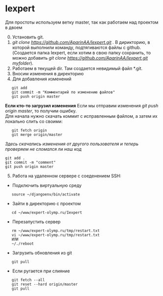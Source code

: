 # Iexpert
Для простоты используем ветку master, так как работаем над проектом в двоем

0. Установить git.
1. *git clone https://github.com/AparinAA/Iexpert.git .* В дирикторию, в которой выполнили команду, подтягиваются файлы с github. (Создается папка Iexpert, если хотим в свою папку сохранить, то можно добавить *git clone https://github.com/AparinAA/Iexpert.git myfolder*).
2. Работаем в текущей dir. Там создается невидимый файл \*.git.
3. Вносим изменения в директорию
4. Для добавления изменений
```
   git add
   git commit -m "Комментарий по изменению файлов"
   git push origin master
```
**Если кто-то загрузил изменения**
Если мы отправим изменения *git push origin master*, то получим ошибку.\
Для начала нужно скачать коммит с исправленным файлом, а затем их локально слить со своими:
```
   git fetch origin
   git merge origin/master
```
*Здесь скачались изменения от другого пользователя и теперь проверяем не сломался ли наш код*
```
git add .
git commit -m "comment"
git push origin master
```
5. Работа на удаленном сервере с соеденением SSH:
+ Подключить виртуальную среду 
```
   source ~/djangoenv/bin/activate
```
+ Зайти в директорию с проектом 
```
   cd ~/www/expert-olymp.ru/Iexpert
```
+ Перезапустить сервер
```
   rm ~/www/expert-olymp.ru/tmp/restart.txt
   vi ~/www/expert-olymp.ru/tmp/restart.txt
   ИЛИ
   ~/./reboot
```
+ Загрузить обновления из git 
```
   git pull
```
+ Если ругается при слияние
```
   git fetch --all
   git reset --hard origin/master
   git pull
```
